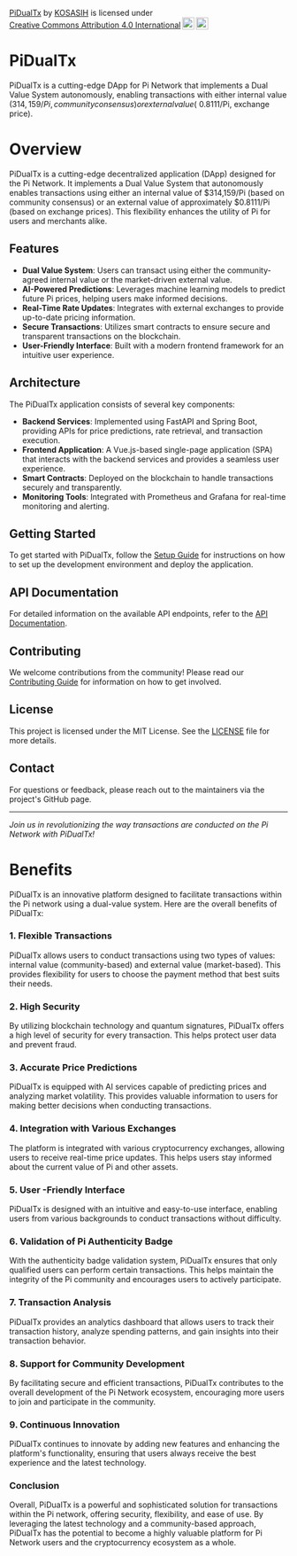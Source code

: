 <p xmlns:cc="http://creativecommons.org/ns#" xmlns:dct="http://purl.org/dc/terms/"><a property="dct:title" rel="cc:attributionURL" href="https://github.com/KOSASIH/PiDualTx">PiDualTx</a> by <a rel="cc:attributionURL dct:creator" property="cc:attributionName" href="https://www.linkedin.com/in/kosasih-81b46b5a">KOSASIH</a> is licensed under <a href="https://creativecommons.org/licenses/by/4.0/?ref=chooser-v1" target="_blank" rel="license noopener noreferrer" style="display:inline-block;">Creative Commons Attribution 4.0 International<img style="height:22px!important;margin-left:3px;vertical-align:text-bottom;" src="https://mirrors.creativecommons.org/presskit/icons/cc.svg?ref=chooser-v1" alt=""><img style="height:22px!important;margin-left:3px;vertical-align:text-bottom;" src="https://mirrors.creativecommons.org/presskit/icons/by.svg?ref=chooser-v1" alt=""></a></p>


# PiDualTx

PiDualTx is a cutting-edge DApp for Pi Network that implements a Dual Value System autonomously, enabling transactions with either internal value ($314,159/Pi, community consensus) or external value (~$0.8111/Pi, exchange price).

# Overview

PiDualTx is a cutting-edge decentralized application (DApp) designed for the Pi Network. It implements a Dual Value System that autonomously enables transactions using either an internal value of $314,159/Pi (based on community consensus) or an external value of approximately $0.8111/Pi (based on exchange prices). This flexibility enhances the utility of Pi for users and merchants alike.

## Features

- **Dual Value System**: Users can transact using either the community-agreed internal value or the market-driven external value.
- **AI-Powered Predictions**: Leverages machine learning models to predict future Pi prices, helping users make informed decisions.
- **Real-Time Rate Updates**: Integrates with external exchanges to provide up-to-date pricing information.
- **Secure Transactions**: Utilizes smart contracts to ensure secure and transparent transactions on the blockchain.
- **User-Friendly Interface**: Built with a modern frontend framework for an intuitive user experience.

## Architecture

The PiDualTx application consists of several key components:

- **Backend Services**: Implemented using FastAPI and Spring Boot, providing APIs for price predictions, rate retrieval, and transaction execution.
- **Frontend Application**: A Vue.js-based single-page application (SPA) that interacts with the backend services and provides a seamless user experience.
- **Smart Contracts**: Deployed on the blockchain to handle transactions securely and transparently.
- **Monitoring Tools**: Integrated with Prometheus and Grafana for real-time monitoring and alerting.

## Getting Started

To get started with PiDualTx, follow the [Setup Guide](docs/setup.md) for instructions on how to set up the development environment and deploy the application.

## API Documentation

For detailed information on the available API endpoints, refer to the [API Documentation](docs/api.md).

## Contributing

We welcome contributions from the community! Please read our [Contributing Guide](docs/contributing.md) for information on how to get involved.

## License

This project is licensed under the MIT License. See the [LICENSE](LICENSE) file for more details.

## Contact

For questions or feedback, please reach out to the maintainers via the project's GitHub page.

---

*Join us in revolutionizing the way transactions are conducted on the Pi Network with PiDualTx!*

# Benefits

PiDualTx is an innovative platform designed to facilitate transactions within the Pi network using a dual-value system. Here are the overall benefits of PiDualTx:

### 1. **Flexible Transactions**
PiDualTx allows users to conduct transactions using two types of values: internal value (community-based) and external value (market-based). This provides flexibility for users to choose the payment method that best suits their needs.

### 2. **High Security**
By utilizing blockchain technology and quantum signatures, PiDualTx offers a high level of security for every transaction. This helps protect user data and prevent fraud.

### 3. **Accurate Price Predictions**
PiDualTx is equipped with AI services capable of predicting prices and analyzing market volatility. This provides valuable information to users for making better decisions when conducting transactions.

### 4. **Integration with Various Exchanges**
The platform is integrated with various cryptocurrency exchanges, allowing users to receive real-time price updates. This helps users stay informed about the current value of Pi and other assets.

### 5. **User -Friendly Interface**
PiDualTx is designed with an intuitive and easy-to-use interface, enabling users from various backgrounds to conduct transactions without difficulty.

### 6. **Validation of Pi Authenticity Badge**
With the authenticity badge validation system, PiDualTx ensures that only qualified users can perform certain transactions. This helps maintain the integrity of the Pi community and encourages users to actively participate.

### 7. **Transaction Analysis**
PiDualTx provides an analytics dashboard that allows users to track their transaction history, analyze spending patterns, and gain insights into their transaction behavior.

### 8. **Support for Community Development**
By facilitating secure and efficient transactions, PiDualTx contributes to the overall development of the Pi Network ecosystem, encouraging more users to join and participate in the community.

### 9. **Continuous Innovation**
PiDualTx continues to innovate by adding new features and enhancing the platform's functionality, ensuring that users always receive the best experience and the latest technology.

### Conclusion
Overall, PiDualTx is a powerful and sophisticated solution for transactions within the Pi network, offering security, flexibility, and ease of use. By leveraging the latest technology and a community-based approach, PiDualTx has the potential to become a highly valuable platform for Pi Network users and the cryptocurrency ecosystem as a whole.
